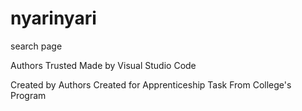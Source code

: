 # nyarinyari
search page

Authors Trusted
Made by Visual Studio Code 

Created by Authors
Created for Apprenticeship Task From College's Program
